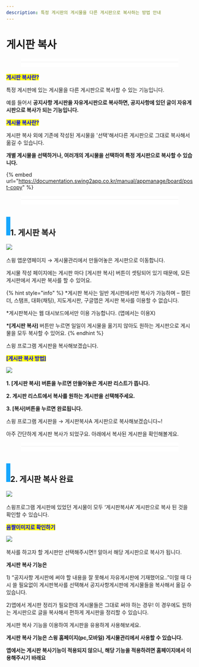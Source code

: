 ```yaml
---
description: 특정 게시판의 게시물을 다른 게시판으로 복사하는 방법 안내
---
```


# 게시판 복사

<figure><img src="../../../.gitbook/assets/구분선 (4) (1).PNG" alt=""><figcaption></figcaption></figure>

<mark style="color:blue;">**게시판 복사란?**</mark>

특정 게시판에 있는 게시물을 다른 게시판으로 복사할 수 있는 기능입니다.

예를 들어서 **공지사항 게시판을 자유게시판으로 복사하면, 공지사항에 있던 글이 자유게시판으로 복사가 되는 기능입니다.**



<mark style="color:blue;">**게시물 복사란?**</mark>

게시판 복사 외에 기존에 작성된 게시물을 '선택'해서다른 게시판으로 그대로 복사해서 옮길 수 있습니다.

**개별 게시물을 선택하거나, 여러개의 게시물을 선택하여 특정 게시판으로 복사할 수 있습니다.**

{% embed url="https://documentation.swing2app.co.kr/manual/appmanage/board/post-copy" %}

<figure><img src="../../../.gitbook/assets/구분선 (4) (1).PNG" alt=""><figcaption></figcaption></figure>

## ![](<../../../.gitbook/assets/image (2) (1).png>)1. 게시판 복사

![](https://wp.swing2app.co.kr/wp-content/uploads/2018/09/%EA%B2%8C%EC%8B%9C%ED%8C%90%EB%B3%B5%EC%82%AC\_20.06.png)

스윙 앱운영페이지 → 게시물관리에서  만들어놓은 게시판으로 이동합니다.

게시물 작성 페이지에는 게시판 마다 \[게시판 복사] 버튼이 셋팅되어 있기 때문에, 모든 게시판에서 게시판 복사를 할 수 있어요.

{% hint style="info" %}
\*게시판 복사는 일반 게시판에서만 복사가 가능하며 –  캘린더, 스탬프, 대화(채팅), 지도게시판, 구글맵은 게시판 복사를 이용할 수 없습니다.

\*게시판복사는 웹 대시보드에서만 이용 가능합니다. (앱에서는 이용X)

**\*\[게시판 복사]** 버튼만 누르면 일일이 게시물을 옮기지 않아도 원하는 게시판으로 게시물을 모두 복사할 수 있어요.
{% endhint %}



스윙 프로그램 게시판을 복사해보겠습니다.

<mark style="color:blue;">**\[게시판 복사 방법]**</mark>

![](https://wp.swing2app.co.kr/wp-content/uploads/2018/09/%EA%B2%8C%EC%8B%9C%ED%8C%90%EB%B3%B5%EC%82%AC1\_20.06.png)

**1. \[게시판 복사] 버튼을 누르면 만들어놓은 게시판 리스트가 뜹니다.**

**2. 게시판 리스트에서 복사를 원하는 게시판을 선택해주세요.**

**3. \[복사]버튼을 누르면 완료됩니다.**

스윙 프로그램 게시판을 → 게시판복사A 게시판으로 복사해보겠습니다\~!

아주 간단하게 게시판 복사가 되었구요. 아래에서 복사된 게시판을 확인해볼게요.

<figure><img src="../../../.gitbook/assets/구분선 (4) (1).PNG" alt=""><figcaption></figcaption></figure>

## ![](<../../../.gitbook/assets/image (2) (1).png>)2. 게시판 복사 완료

![](https://wp.swing2app.co.kr/wp-content/uploads/2018/09/%EA%B2%8C%EC%8B%9C%ED%8C%90%EB%B3%B5%EC%82%AC2\_20.06.png)

스윙프로그램 게시판에 있었던 게시물이 모두 ‘게시판복사A’ 게시판으로 복사 된 것을 확인할 수 있습니다.



<mark style="color:blue;">**움짤이미지로 확인하기**</mark>

![](https://wp.swing2app.co.kr/wp-content/uploads/2018/09/%EB%85%B9%ED%99%94\_2020\_06\_11\_14\_05\_17\_12.gif)

복사를 하고자 할 게시판만 선택해주시면!! 알아서 해당 게시판으로 복사가 됩니다.



**게시판 복사 기능은**

1\) “공지사항 게시판에 써야 할 내용을 잘 못해서 자유게시판에 기재했어요..”이럴 때 다시 쓸 필요없이 게시판복사를 선택해서 공지사항게시판에 게시물들을 복사해서 옮길 수 있습니다.

2\)앱에서 게시판 정리가 필요한데 게시물들은 그대로 써야 하는 경우! 이 경우에도 원하는 게시판으로 글을 복사해서 편하게 게시판을 정리할 수 있습니다.

게시판 복사 기능을 이용하여 게시판을 유용하게 사용해보세요.



**게시판 복사 기능은 스윙 홈페이지(pc,모바일) 게시물관리에서 사용할 수 있습니다.**&#x20;

**앱에서는 게시판 복사기능이 적용되지 않으니, 해당 기능을 적용하려면 홈페이지에서 이용해주시기 바래요**

